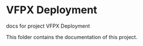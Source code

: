 # VFPX Deployment

docs for project VFPX Deployment

This folder contains the documentation of this project.